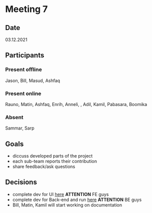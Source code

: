 # Meeting 7

## Date
03.12.2021

## Participants
### Present offline
Jason, Bill, Masud, Ashfaq
### Present online
Rauno, Matin, Ashfaq, Enrih, Anneli, , Adil, Kamil, Pabasara, Boomika
### Absent
Sammar, Sarp

## Goals

- diccuss developed parts of the project
- each sub-team reports their contribution
- share feedback/ask questions

## Decisions

- complete dev for UI [here](https://gitlab.cs.ut.ee/kinlong/open-bank-web) **ATTENTION** FE guys
- complete dev for Back-end and run [here](https://gitlab.com/pabasarajw/kaibank-backend) **ATTENTION** BE guys
- Bill, Matin, Kamil will start working on documentation